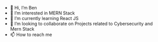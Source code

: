 - 👋 Hi, I’m Ben
- 👀 I’m interested in MERN Stack
- 🌱 I’m currently learning React JS
- 💞️ I’m looking to collaborate on Projects related to Cybersecurity and Mern Stack
- 📫 How to reach me 

<!---
EDBOZY/EDBOZY is a ✨ special ✨ repository because its `README.md` (this file) appears on your GitHub profile.
You can click the Preview link to take a look at your changes.
--->
